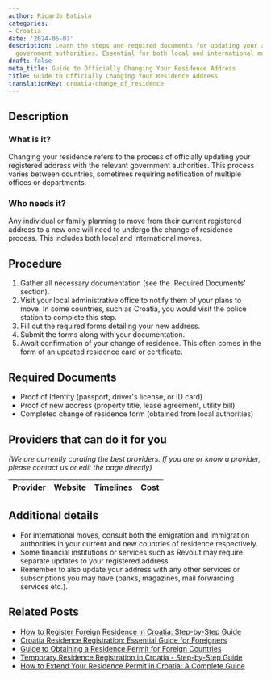 ```yaml
---
author: Ricardo Batista
categories:
- Croatia
date: '2024-06-07'
description: Learn the steps and required documents for updating your address with
  government authorities. Essential for both local and international moves.
draft: false
meta_title: Guide to Officially Changing Your Residence Address
title: Guide to Officially Changing Your Residence Address
translationKey: croatia-change_of_residence
---
```





## Description
### What is it?
Changing your residence refers to the process of officially updating your registered address with the relevant government authorities. This process varies between countries, sometimes requiring notification of multiple offices or departments.

### Who needs it?
Any individual or family planning to move from their current registered address to a new one will need to undergo the change of residence process. This includes both local and international moves.

## Procedure

1. Gather all necessary documentation (see the 'Required Documents' section).
2. Visit your local administrative office to notify them of your plans to move. In some countries, such as Croatia, you would visit the police station to complete this step. 
3. Fill out the required forms detailing your new address.
4. Submit the forms along with your documentation.
5. Await confirmation of your change of residence. This often comes in the form of an updated residence card or certificate.

## Required Documents

- Proof of Identity (passport, driver's license, or ID card)
- Proof of new address (property title, lease agreement, utility bill)
- Completed change of residence form (obtained from local authorities)

## Providers that can do it for you

_(We are currently curating the best providers. If you are or know a provider, please contact us or edit the page directly)_

| Provider        |     Website     |     Timelines    |       Cost      |
| :-------------: | :-------------: |  :-------------: | :-------------: |

## Additional details

- For international moves, consult both the emigration and immigration authorities in your current and new countries of residence respectively.
- Some financial institutions or services such as Revolut may require separate updates to your registered address.
- Remember to also update your address with any other services or subscriptions you may have (banks, magazines, mail forwarding services etc.).
## Related Posts

- [How to Register Foreign Residence in Croatia: Step-by-Step Guide](https://tramitit.com/guides/croatia/registration_of_foreigners_residence/)
- [Croatia Residence Registration: Essential Guide for Foreigners](https://tramitit.com/guides/croatia/residence_registration/)
- [Guide to Obtaining a Residence Permit for Foreign Countries](https://tramitit.com/guides/croatia/issuance_of_residence_permit_for_foreigners/)
- [Temporary Residence Registration in Croatia - Step-by-Step Guide](https://tramitit.com/guides/croatia/temporary_residence_registration/)
- [How to Extend Your Residence Permit in Croatia: A Complete Guide](https://tramitit.com/guides/croatia/extension_of_residence_permit/)